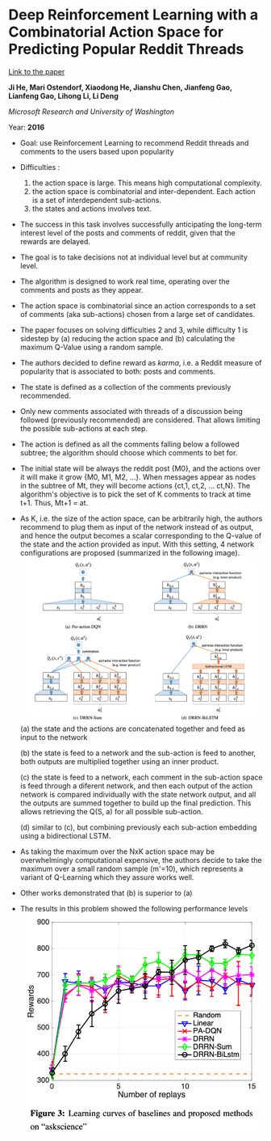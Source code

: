 # Deep Reinforcement Learning with a Combinatorial Action Space for Predicting Popular Reddit Threads

[Link to the paper](https://arxiv.org/abs/1606.03667)

**Ji He, Mari Ostendorf, Xiaodong He, Jianshu Chen, Jianfeng Gao, Lianfeng Gao, Lihong Li, Li Deng**

*Microsoft Research and University of Washington*

Year: **2016**

- Goal: use Reinforcement Learning to recommend Reddit threads and comments to the users based upon popularity
- Difficulties :
  1. the action space is large. This means high computational complexity.
  2. the action space is combinatorial and inter-dependent. Each action is a set of interdependent sub-actions.
  3. the states and actions involves text.
- The success in this task involves successfully anticipating the long-term interest level of the posts and comments of reddit, given that the rewards are delayed.
- The goal is to take decisions not at individual level but at community level.
- The algorithm is designed to work real time, operating over the comments and posts as they appear.
- The action space is combinatorial since an action corresponds to a set of comments (aka sub-actions) chosen from a large set of candidates.
- The paper focuses on solving difficulties 2 and 3, while difficulty 1 is sidestep by (a) reducing the action space and (b) calculating the maximum Q-Value using a random sample.
- The authors decided to define reward as *karma*, i.e. a Reddit measure of popularity that is associated to both: posts and comments.
- The state is defined as a collection of the comments previously recommended.
- Only new comments associated with threads of a discussion being followed (previously recommended) are considered. That allows limiting the possible sub-actions at each step.
- The action is defined as all the comments falling below a followed subtree; the algorithm should choose which comments to bet for.
- The initial state will be always the reddit post {M0}, and the actions over it will make it grow {M0, M1, M2, ...}. When messages appear as nodes in the subtree of Mt, they will become actions {ct,1, ct,2, ... ct,N}. The algorithm's objective is to pick the set of K comments to track at time t+1. Thus, Mt+1 = at.
- As K, i.e. the size of the action space, can be arbitrarily high, the authors recommend to plug them as input of the network instead of as output, and hence the output becomes a scalar corresponding to the Q-value of the state and the action provided as input. With this setting, 4 network configurations are proposed (summarized in the following image).
![](he2016/architectures.png)
    (a) the state and the actions are concatenated together and feed as input to the network

    (b) the state is feed to a network and the sub-action is feed to another, both outputs are multiplied together using an inner product.

    (c) the state is feed to a network, each comment in the sub-action space is feed through a diferent network, and then each output of the action network is compared individually with the state network output, and all the outputs are summed together to build up the final prediction. This allows retrieving the Q(S, a) for all possible sub-action.

    (d) similar to (c), but combining previously each sub-action embedding using a bidirectional LSTM.

- As taking the maximum over the NxK action space may be overwhelmingly computational expensive, the authors decide to take the maximum over a small random sample (m'=10), which represents a variant of Q-Learning which they assure works well.

- Other works demonstrated that (b) is superior to (a)
- The results in this problem showed the following performance levels
![](he2016/results.png)